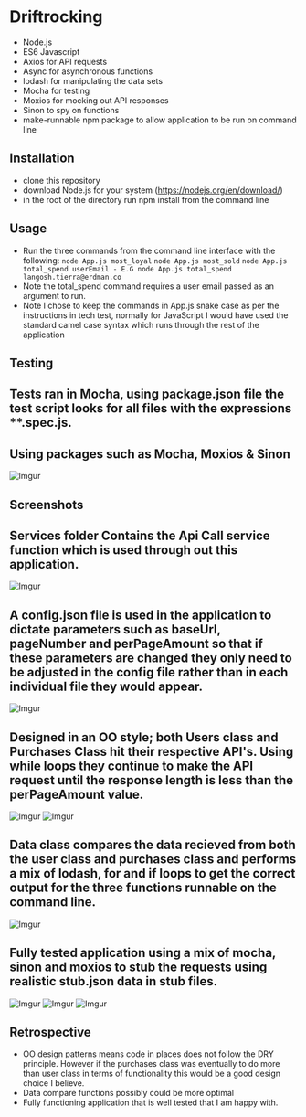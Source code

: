 # Driftrocking
- Node.js
- ES6 Javascript
- Axios for API requests
- Async for asynchronous functions
- lodash for manipulating the data sets
- Mocha for testing
- Moxios for mocking out API responses
- Sinon to spy on functions
- make-runnable npm package to allow application to be run on command line

## Installation

- clone this repository
- download Node.js for your system (https://nodejs.org/en/download/)
- in the root of the directory run npm install from the command line

## Usage

- Run the three commands from the command line interface with the following:
```node App.js most_loyal```
```node App.js most_sold```
```node App.js total_spend userEmail - E.G node App.js total_spend langosh.tierra@erdman.co```
- Note the total_spend command requires a user email passed as an argument to run.
- Note I chose to keep the commands in App.js snake case as per the instructions in tech test, normally for JavaScript I would have used the standard camel case syntax which runs through the rest of the application

## Testing
## Tests ran in Mocha, using package.json file the test script looks for all files with the expressions **.spec.js.
## Using packages such as Mocha, Moxios & Sinon
![Imgur](https://imgur.com/ip2Z5El.png)

## Screenshots
## Services folder Contains the Api Call service function which is used through out this application.

![Imgur](https://imgur.com/HhK5VaH.png)

## A config.json file is used in the application to dictate parameters such as baseUrl, pageNumber and perPageAmount so that if these parameters are changed they only need to be adjusted in the config file rather than in each individual file they would appear.
![Imgur](https://imgur.com/oSJYlsY.png)

## Designed in an OO style; both Users class and Purchases Class hit their respective API's.  Using while loops they continue to make the API request until the response length is less than the perPageAmount value.
![Imgur](https://imgur.com/aGGHJz8.png)
![Imgur](https://imgur.com/uie5sIB.png)

## Data class compares the data recieved from both the user class and purchases class and performs a mix of lodash, for and if loops to get the correct output for the three functions runnable on the command line.
![Imgur](https://imgur.com/aCzhO0W.png)

## Fully tested application using a mix of mocha, sinon and moxios to stub the requests using realistic stub.json data in stub files.

![Imgur](https://imgur.com/MkU2iaE.png)
![Imgur](https://imgur.com/IRqjNcL.png)
![Imgur](https://imgur.com/P1PySsP.png)

## Retrospective

- OO design patterns means code in places does not follow the DRY principle.  However if the purchases class was eventually to do more than user class in terms of functionality this would be a good design choice I believe.
- Data compare functions possibly could be more optimal
- Fully functioning application that is well tested that I am happy with.

